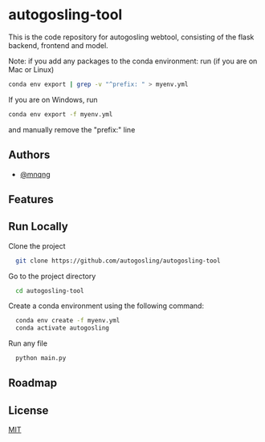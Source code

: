 # autogosling-tool

This is the code repository for autogosling webtool, consisting of the flask backend, frontend and model.


Note: if you add any packages to the conda environment: run (if you are on Mac or Linux)
```bash
conda env export | grep -v "^prefix: " > myenv.yml
```
If you are on Windows, run 
```bash
conda env export -f myenv.yml
```
and manually remove the "prefix:" line

## Authors

- [@mnqng](https://www.github.com/mnqng)


## Features


    
## Run Locally

Clone the project

```bash
  git clone https://github.com/autogosling/autogosling-tool
```

Go to the project directory

```bash
  cd autogosling-tool
```

Create a conda environment using the following command:

```bash
  conda env create -f myenv.yml
  conda activate autogosling
```

Run any file

```bash
  python main.py
```


## Roadmap


## License

[MIT](https://choosealicense.com/licenses/mit/)
